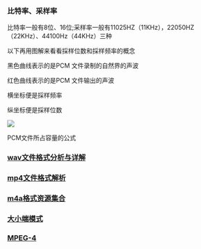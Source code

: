 ### 比特率、采样率

比特率一般有8位、16位;采样率一般有11025HZ（11KHz），22050HZ（22KHz）、44100Hz（44KHz）三种

以下再用图解来看看採样位数和採样频率的概念

黑色曲线表示的是PCM 文件录制的自然界的声波

红色曲线表示的是PCM 文件输出的声波

横坐标便是採样频率

纵坐标便是採样位数

![](C:\Users\captain\Desktop\新建文件夹\音频格式.png)

PCM文件所占容量的公式

### [wav文件格式分析与详解 ](https://www.cnblogs.com/ranson7zop/p/7657874.html)

### [mp4文件格式解析](https://www.cnblogs.com/ranson7zop/p/7889272.html)  

### [m4a格式资源集合](https://blog.csdn.net/xph23/article/details/52537986) 

### [大小端模式](https://baike.baidu.com/item/%E5%A4%A7%E5%B0%8F%E7%AB%AF%E6%A8%A1%E5%BC%8F) 

### [MPEG-4](https://en.wikipedia.org/wiki/MPEG-4) 



